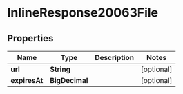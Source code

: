 

# InlineResponse20063File


## Properties

Name | Type | Description | Notes
------------ | ------------- | ------------- | -------------
**url** | **String** |  |  [optional]
**expiresAt** | **BigDecimal** |  |  [optional]



